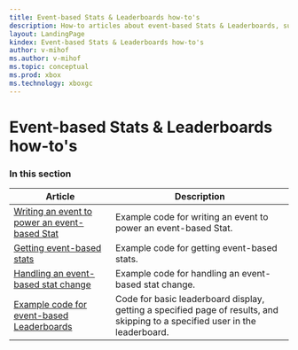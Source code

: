 ```yaml
---
title: Event-based Stats & Leaderboards how-to's
description: How-to articles about event-based Stats & Leaderboards, such as example code for tasks.
layout: LandingPage
kindex: Event-based Stats & Leaderboards how-to's
author: v-mihof
ms.author: v-mihof
ms.topic: conceptual
ms.prod: xbox
ms.technology: xboxgc
---
```


# Event-based Stats & Leaderboards how-to's


### In this section

| Article | Description |
|---------|-------------|
| [Writing an event to power an event-based Stat](live-sending-eb-stat.md) | Example code for writing an event to power an event-based Stat. |
| [Getting event-based stats](live-getting-eb-stat.md) | Example code for getting event-based stats. |
| [Handling an event-based stat change](live-handling-eb-stat-change.md) | Example code for handling an event-based stat change. |
| [Example code for event-based Leaderboards](live-leaderboards-eb-howto.md) | Code for basic leaderboard display, getting a specified page of results, and skipping to a specified user in the leaderboard. |
